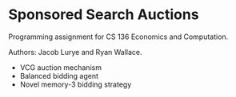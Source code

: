 # Sponsored Search Auctions

Programming assignment for CS 136 Economics and Computation. 

Authors: Jacob Lurye and Ryan Wallace.

* VCG auction mechanism
* Balanced bidding agent
* Novel memory-3 bidding strategy

